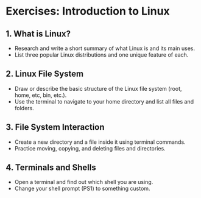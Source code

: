 # Exercises: Introduction to Linux

## 1. What is Linux?

- Research and write a short summary of what Linux is and its main uses.
- List three popular Linux distributions and one unique feature of each.

## 2. Linux File System

- Draw or describe the basic structure of the Linux file system (root, home, etc, bin, etc.).
- Use the terminal to navigate to your home directory and list all files and folders.

## 3. File System Interaction

- Create a new directory and a file inside it using terminal commands.
- Practice moving, copying, and deleting files and directories.

## 4. Terminals and Shells

- Open a terminal and find out which shell you are using.
- Change your shell prompt (PS1) to something custom.
